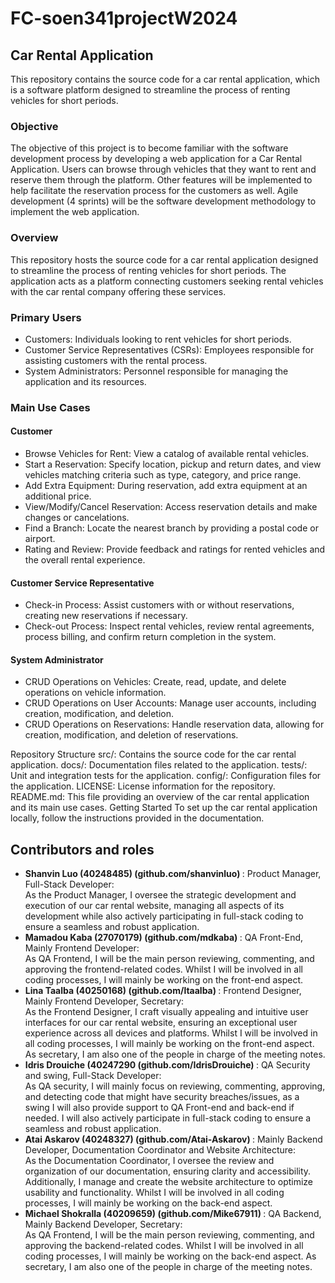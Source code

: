 # FC-soen341projectW2024

## Car Rental Application
This repository contains the source code for a car rental application, which is a software platform designed to streamline the process of renting vehicles for short periods.

### Objective
The objective of this project is to become familiar with the software development process by developing a web application for a Car Rental Application. Users can browse through vehicles that they want to rent and reserve them through the platform. Other features will be implemented to help facilitate the reservation process for the customers as well. Agile development (4 sprints) will be the software development methodology to implement the web application.   

### Overview
This repository hosts the source code for a car rental application designed to streamline the process of renting vehicles for short periods. The application acts as a platform connecting customers seeking rental vehicles with the car rental company offering these services.

### Primary Users
* Customers: Individuals looking to rent vehicles for short periods. <br>
* Customer Service Representatives (CSRs): Employees responsible for assisting customers with the rental process. <br>
* System Administrators: Personnel responsible for managing the application and its resources. <br>
### Main Use Cases
#### Customer
* Browse Vehicles for Rent: View a catalog of available rental vehicles.
* Start a Reservation: Specify location, pickup and return dates, and view vehicles matching criteria such as type, category, and price range.
* Add Extra Equipment: During reservation, add extra equipment at an additional price.
* View/Modify/Cancel Reservation: Access reservation details and make changes or cancelations.
* Find a Branch: Locate the nearest branch by providing a postal code or airport.
* Rating and Review: Provide feedback and ratings for rented vehicles and the overall rental experience.
#### Customer Service Representative

* Check-in Process: Assist customers with or without reservations, creating new reservations if necessary.
* Check-out Process: Inspect rental vehicles, review rental agreements, process billing, and confirm return completion in the system.

#### System Administrator
* CRUD Operations on Vehicles: Create, read, update, and delete operations on vehicle information.
* CRUD Operations on User Accounts: Manage user accounts, including creation, modification, and deletion.
* CRUD Operations on Reservations: Handle reservation data, allowing for creation, modification, and deletion of reservations.

Repository Structure
src/: Contains the source code for the car rental application.
docs/: Documentation files related to the application.
tests/: Unit and integration tests for the application.
config/: Configuration files for the application.
LICENSE: License information for the repository.
README.md: This file providing an overview of the car rental application and its main use cases.
Getting Started
To set up the car rental application locally, follow the instructions provided in the documentation.

## Contributors and roles
* <strong> Shanvin Luo (40248485) (github.com/shanvinluo) </strong>: Product Manager, Full-Stack Developer: <br>
As the Product Manager, I oversee the strategic development and execution of our car rental website, managing all aspects of its development while also actively participating in full-stack coding to ensure a seamless and robust application.
* <strong> Mamadou Kaba (27070179) (github.com/mdkaba) </strong>: QA Front-End, Mainly Frontend Developer: <br>
As QA Frontend, I will be the main person reviewing, commenting, and approving the frontend-related codes. Whilst I will be involved in all coding processes, I will mainly be working on the front-end aspect.  
* <strong> Lina Taalba (40250168) (github.com/ltaalba) </strong>: Frontend Designer, Mainly Frontend Developer, Secretary: <br>
As the Frontend Designer, I craft visually appealing and intuitive user interfaces for our car rental website, ensuring an exceptional user experience across all devices and platforms. Whilst I will be involved in all coding processes, I will mainly be working on the front-end aspect. As secretary, I am also one of the people in charge of the meeting notes. 
* <strong> Idris Drouiche (40247290 (github.com/IdrisDrouiche) </strong>: QA Security and swing, Full-Stack Developer: <br>
As QA security, I will mainly focus on reviewing, commenting, approving, and detecting code that might have security breaches/issues, as a swing I will also provide support to QA Front-end and back-end if needed. I will also actively participate in full-stack coding to ensure a seamless and robust application.
* <strong> Atai Askarov (40248327) (github.com/Atai-Askarov) </strong>: Mainly Backend Developer, Documentation Coordinator and Website Architecture: <br>
As the Documentation Coordinator, I oversee the review and organization of our documentation, ensuring clarity and accessibility. Additionally, I manage and create the website architecture to optimize usability and functionality. Whilst I will be involved in all coding processes, I will mainly be working on the back-end aspect.
* <strong> Michael Shokralla (40209659) (github.com/Mike67911) </strong>: QA Backend, Mainly Backend Developer, Secretary: <br>
As QA Frontend, I will be the main person reviewing, commenting, and approving the backend-related codes. Whilst I will be involved in all coding processes, I will mainly be working on the back-end aspect. As secretary, I am also one of the people in charge of the meeting notes. 




